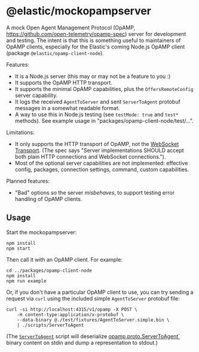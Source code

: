 # @elastic/mockopampserver

A mock Open Agent Management Protocol (OpAMP, https://github.com/open-telemetry/opamp-spec)
server for development and testing.  The intent is that this is something useful
to maintainers of OpAMP clients, especially for the Elastic's coming Node.js
OpAMP client (package `@elastic/opamp-client-node`).

Features:
- It is a Node.js server (this may or may not be a feature to you :)
- It supports the OpAMP HTTP transport.
- It supports the minimal OpAMP capabilities, plus the `OffersRemoteConfig` server capability.
- It logs the received `AgentToServer` and sent `ServerToAgent` protobuf messages in a somewhat readable format.
- A way to use this in Node.js testing (see `testMode: true` and `test*` methods). See example usage in "packages/opamp-client-node/test/...".

Limitations:
- It only supports the HTTP transport of OpAMP, not the [WebSocket Transport](https://github.com/open-telemetry/opamp-spec/blob/main/specification.md#websocket-transport). (The spec says "Server implementations SHOULD accept both plain HTTP connections and WebSocket connections.").
- Most of the optional server capabilities are not implemented: effective config, packages, connection settings, command, custom capabilities.

Planned features:
- "Bad" options so the server *misbehaves*, to support testing error handling of OpAMP clients.

## Usage

Start the mockopampserver:

```
npm install
npm start
```

Then call it with an OpAMP client. For example:

```
cd ../packages/opamp-client-node
npm install
npm run example
```

Or, if you don't have a particular OpAMP client to use, you can try sending a request via `curl` using the included simple `AgentToServer` protobuf file:

```
curl -si http://localhost:4315/v1/opamp -X POST \
    -H content-type:application/x-protobuf \
    --data-binary @./test/fixtures/AgentToServer.simple.bin \
    | ./scripts/ServerToAgent
```

(The [`ServerToAgent`](./scripts/ServerToAgent) script will deserialize [opamp.proto.ServerToAgent`](https://github.com/open-telemetry/opamp-spec/blob/main/specification.md#servertoagent-message) binary content on stdin and dump a representation to stdout.)
